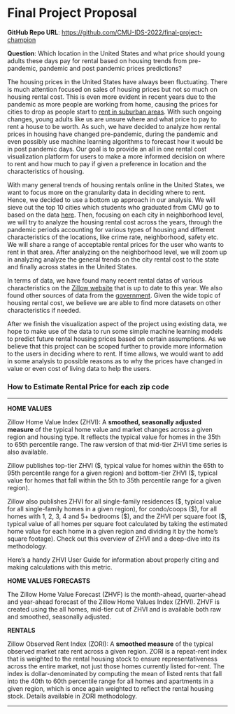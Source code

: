 # Final Project Proposal

**GitHub Repo URL**: https://github.com/CMU-IDS-2022/final-project-champion

**Question**: Which location in the United States and what price should young adults these days pay for rental based on housing trends from pre-pandemic, pandemic and post pandemic prices predictions?

The housing prices in the United States have always been fluctuating. There is much attention focused on sales of housing prices but not so much on housing rental cost. This is even more evident in recent years due to the pandemic as more people are working from home, causing the prices for cities to drop as people start to [rent in suburban areas](https://www.census.gov/library/stories/2021/10/zillow-and-census-bureau-data-show-pandemics-impact-on-housing-market.html#:~:text=working%20from%20home.-,Zillow%20found%20that%20nearly%20two%20million%20renters%20unable%20to%20afford,pandemic%20hit%20the%20United%20States.). With such ongoing changes, young adults like us are unsure where and what price to pay to rent a house to be worth. As such, we have decided to analyze how rental prices in housing have changed pre-pandemic, during the pandemic and even possibly use machine learning algorithms to forecast how it would be in post pandemic days. Our goal is to provide an all in one rental cost visualization platform for users to make a more informed decision on where to rent and how much to pay if given a preference in location and the characteristics of housing.

With many general trends of housing rentals online in the United States, we want to focus more on the granularity data in deciding where to rent. Hence, we decided to use a bottom up approach in our analysis. We will sieve out the top 10 cities which students who graduated from CMU go to based on the data [here](https://www.cmu.edu/career/outcomes/post-grad-dashboard.html). Then, focusing on each city in neighborhood level, we will try to analyze the housing rental cost across the years, through the pandemic periods accounting for various types of housing and different characteristics of the locations, like crime rate, neighborhood, safety etc. We will share a range of acceptable rental prices for the user who wants to rent in that area. After analyzing on the neighborhood level, we will zoom up in analyzing analyze the general trends on the city rental cost to the state and finally across states in the United States.

In terms of data, we have found many recent rental datas of various characteristics on the [Zillow website](https://www.zillow.com/research/data/) that is up to date to this year. We also found other sources of data from the [government](https://www.fhfa.gov/DataTools/Downloads/Pages/House-Price-Index-Datasets.aspx). Given the wide topic of housing rental cost, we believe we are able to find more datasets on other characteristics if needed.

After we finish the visualization aspect of the project using existing data, we hope to make use of the data to run some simple machine learning models to predict future rental housing prices based on certain assumptions. As we believe that this project can be scoped further to provide more information to the users in deciding where to rent. If time allows, we would want to add in some analysis to possible reasons as to why the prices have changed in value or even cost of living data to help the users.


### How to Estimate Rental Price for each zip code

---
**HOME VALUES**

Zillow Home Value Index (ZHVI): A **smoothed, seasonally adjusted measure** of the typical home value and market changes across a given region and housing type. It reflects the typical value for homes in the 35th to 65th percentile range. The raw version of that mid-tier ZHVI time series is also available.

Zillow publishes top-tier ZHVI (\$, typical value for homes within the 65th to 95th percentile range for a given region) and bottom-tier ZHVI ($, typical value for homes that fall within the 5th to 35th percentile range for a given region).

Zillow also publishes ZHVI for all single-family residences (\$, typical value for all single-family homes in a given region), for condo/coops (\$), for all homes with 1, 2, 3, 4 and 5+ bedrooms (\$), and the ZHVI per square foot (\$, typical value of all homes per square foot calculated by taking the estimated home value for each home in a given region and dividing it by the home’s square footage). Check out this overview of ZHVI and a deep-dive into its methodology. 

Here’s a handy ZHVI User Guide for information about properly citing and making calculations with this metric.

**HOME VALUES FORECASTS**

The Zillow Home Value Forecast (ZHVF) is the month-ahead, quarter-ahead and year-ahead forecast of the Zillow Home Values Index (ZHVI). ZHVF is created using the all homes, mid-tier cut of ZHVI and is available both raw and smoothed, seasonally adjusted.

**RENTALS**

Zillow Observed Rent Index (ZORI): A **smoothed measure** of the typical observed market rate rent across a given region. ZORI is a repeat-rent index that is weighted to the rental housing stock to ensure representativeness across the entire market, not just those homes currently listed for-rent. The index is dollar-denominated by computing the mean of listed rents that fall into the 40th to 60th percentile range for all homes and apartments in a given region, which is once again weighted to reflect the rental housing stock. Details available in ZORI methodology.

----------------
